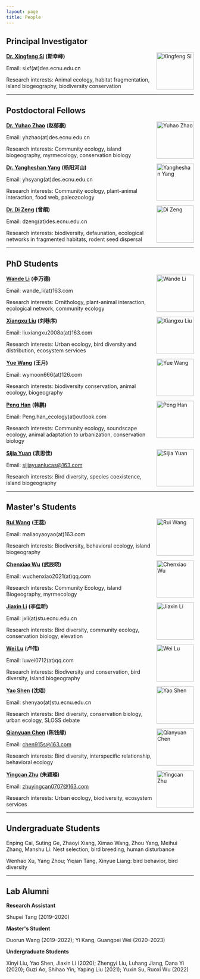 ```yaml
---
layout: page
title: People
---
```


## Principal Investigator

<p><img src="http://sixf.org/files/images/avatar.jpg" width="100" title="Xingfeng Si" align="right" /></p>

[**Dr. Xingfeng Si**](http://sixf.org/en/research/) **(斯幸峰)**

Email: sixf(at)des.ecnu.edu.cn

Research interests: Animal ecology, habitat fragmentation, island biogeography, biodiversity conservation

---

## Postdoctoral Fellows

<p><img src="http://sixf.org/files/images/people/zhaoyuhao.jpg" width="100" title="Yuhao Zhao" align="right" /></p>

[**Dr. Yuhao Zhao**](https://www.researchgate.net/profile/Yuhao_Zhao) **(赵郁豪)**

Email: yhzhao(at)des.ecnu.edu.cn

Research interests: Community ecology, island biogeography, myrmecology, conservation biology


<p><img src="http://sixf.org/files/images/people/yangyangheshan.jpg" width="100" title="Yangheshan Yang" align="right" /></p>

[**Dr. Yangheshan Yang**](https://scholar.google.com/citations?user=XozwJgEAAAAJ) **(杨阳河山)**

Email: yhsyang(at)des.ecnu.edu.cn

Research interests: Community ecology, plant-animal interaction, food web, paleozoology


<p><img src="http://sixf.org/files/images/people/zengdi.jpg" width="100" title="Di Zeng" align="right" /></p>

[**Dr. Di Zeng**](https://www.researchgate.net/profile/Di-Zeng-8) **(曾頔)**

Email: dzeng(at)des.ecnu.edu.cn

Research interests: biodiversity, defaunation, ecological networks in fragmented habitats, rodent seed dispersal

---

## PhD Students

<p><img src="http://sixf.org/files/images/people/liwande.png" width="100" title="Wande Li" align="right" /></p>

[**Wande Li**](https://www.researchgate.net/profile/Wande_Li) **(李万德)**

Email: wande_li(at)163.com

Research interests: Ornithology, plant-animal interaction, ecological network, community ecology


<p><img src="http://sixf.org/files/images/people/liuxiangxu.jpg" width="100" title="Xiangxu Liu" align="right" /></p>

[**Xiangxu Liu**](https://www.researchgate.net/profile/Xiangxu_Liu2) **(刘巷序)**

Email: liuxiangxu2008a(at)163.com

Research interests: Urban ecology, bird diversity and distribution, ecosystem services


<p><img src="http://sixf.org/files/images/people/wangyue.jpg" width="100" title="Yue Wang" align="right" /></p>

[**Yue Wang**](https://www.researchgate.net/profile/Wang-Yue-109) **(王月)**

Email: wymoon666(at)126.com

Research interests: biodiversity conservation, animal ecology, biogeography


<p><img src="http://sixf.org/files/images/people/hanpeng.jpg" width="100" title="Peng Han" align="right" /></p>

[**Peng Han**](https://www.researchgate.net/profile/Peng_Han5) **(韩鹏)**

Email: Peng.han_ecology(at)outlook.com

Research interests: Community ecology, soundscape ecology, animal adaptation to urbanization, conservation biology


<p><img src="http://sixf.org/files/images/people/yuansijia.jpg" width="100" title="Sijia Yuan" align="right" /></p>

[**Sijia Yuan**](https://) **(袁思佳)**

Email: sijiayuanlucas@163.com

Research interests: Bird diversity, species coexistence, island biogeography

---

## Master's Students

<p><img src="http://sixf.org/files/images/people/wangrui.jpg" width="100" title="Rui Wang" align="right" /></p>

[**Rui Wang**](https://www.researchgate.net/profile/Rui-Wang-443) **(王蕊)**

Email: maliaoyaoyao(at)163.com

Research interests: Biodiversity, behavioral ecology, island biogeography


<p><img src="http://sixf.org/files/images/people/wuchenxiao.jpg" width="100" title="Chenxiao Wu" align="right" /></p>

[**Chenxiao Wu**](https://www.researchgate.net/profile/Chenxiao-Wu-3) **(武辰晓)**

Email: wuchenxiao2021(at)qq.com

Research interests: Community Ecology, island Biogeography, myrmecology


<p><img src="http://sixf.org/files/images/people/lijiaxin.jpg" width="100" title="Jiaxin Li" align="right" /></p>

[**Jiaxin Li**](https://www.researchgate.net/profile/Jiaxin-Li-107) **(李佳昕)**

Email: jxli(at)stu.ecnu.edu.cn

Research interests: Bird diversity, community ecology, conservation biology, elevation


<p><img src="http://sixf.org/files/images/people/luwei.jpg" width="100" title="Wei Lu" align="right" /></p>

[**Wei Lu**](https://www.researchgate.net/profile/Wei-Lu-145) **(卢伟)**

Email: luwei0712(at)qq.com

Research interests: Biodiversity and conservation, bird diversity, island biogeography


<p><img src="http://sixf.org/files/images/people/shenyao.jpg" width="100" title="Yao Shen" align="right" /></p>

[**Yao Shen**](https://www.researchgate.net/profile/Yao-Shen-15) **(沈瑶)**

Email: shenyao(at)stu.ecnu.edu.cn

Research interests: Bird diversity, conservation biology, urban ecology, SLOSS debate


<p><img src="http://sixf.org/files/images/people/chenqianyuan.jpg" width="100" title="Qianyuan Chen" align="right" /></p>

[**Qianyuan Chen**](https://www.researchgate.net/profile/Qianyuan-Chen) **(陈钱缘)**

Email: chen915s@163.com

Research interests: Bird diversity, interspecific relationship, behavioral ecology


<p><img src="http://sixf.org/files/images/people/zhuyingcan.jpg" width="100" title="Yingcan Zhu" align="right" /></p>

[**Yingcan Zhu**](https://www.researchgate.net/profile/Yingcan-Zhu-2) **(朱颖璨)**

Email: zhuyingcan0707@163.com

Research interests: Urban ecology, biodiversity, ecosystem services

---

## Undergraduate Students

Enping Cai, Suting Ge, Zhaoyi Xiang, Ximao Wang, Zhou Yang, Meihui Zhang, Manshu Li: Nest selection, bird breeding, human disturbance

Wenhao Xu, Yang Zhou; Yiqian Tang, Xinyue Liang: bird behavior, bird diversity

---

## Lab Alumni

**Research Assistant**

Shupei Tang (2019–2020)

**Master's Student**

Duorun Wang (2019–2022); Yi Kang, Guangpei Wei (2020–2023)

**Undergraduate Students**

Xinyi Liu, Yao Shen, Jiaxin Li (2020); Zhengyi Liu, Luhang Jiang, Dana Yi (2020); Guzi Ao, Shihao Yin, Yaping Liu (2021); Yuxin Su, Ruoxi Wu (2022)